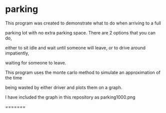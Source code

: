 parking
=======

This program was created to demonstrate what to do when arriving to a full

parking lot with no extra parking space. There are 2 options that you can do,

either to sit idle and wait until someone will leave, or to drive around impatiently,

waiting for someone to leave. 

This program uses the monte carlo method to simulate an approximation of the time 

being wasted by either driver and plots them on a graph.

I have included the graph in this repository as parking1000.png 

=======

